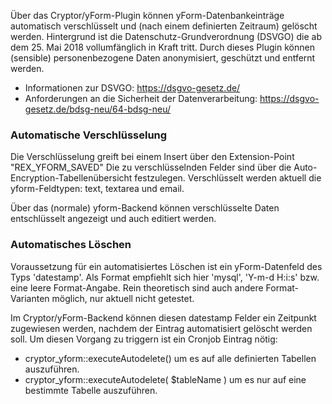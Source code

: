 Über das Cryptor/yForm-Plugin können yForm-Datenbankeinträge automatisch verschlüsselt und (nach einem definierten Zeitraum) gelöscht werden. 
Hintergrund ist die Datenschutz-Grundverordnung (DSVGO) die ab dem 25. Mai 2018 vollumfänglich in Kraft tritt. 
Durch dieses Plugin können (sensible) personenbezogene Daten anonymisiert, geschützt und entfernt werden.

* Informationen zur DSVGO: https://dsgvo-gesetz.de/
* Anforderungen an die Sicherheit der Datenverarbeitung: https://dsgvo-gesetz.de/bdsg-neu/64-bdsg-neu/

### Automatische Verschlüsselung
Die Verschlüsselung greift bei einem Insert über den Extension-Point "REX_YFORM_SAVED"
Die zu verschlüsselnden Felder sind über die Auto-Encryption-Tabellenübersicht festzulegen.
Verschlüsselt werden aktuell die yform-Feldtypen: text, textarea und email.

Über das (normale) yform-Backend können verschlüsselte Daten entschlüsselt angezeigt und auch editiert werden.

### Automatisches Löschen
Voraussetzung für ein automatisiertes Löschen ist ein yForm-Datenfeld des Typs 'datestamp'.
Als Format empfiehlt sich hier 'mysql', 'Y-m-d H:i:s' bzw. eine leere Format-Angabe.
Rein theoretisch sind auch andere Format-Varianten möglich, nur aktuell nicht getestet.

Im Cryptor/yForm-Backend können diesen datestamp Felder ein Zeitpunkt zugewiesen werden, nachdem der Eintrag automatisiert gelöscht werden soll. Um diesen Vorgang zu triggern ist ein Cronjob Eintrag nötig:
* cryptor_yform::executeAutodelete() um es auf alle definierten Tabellen auszuführen.
* cryptor_yform::executeAutodelete( $tableName ) um es nur auf eine bestimmte Tabelle auszuführen.